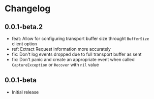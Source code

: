 # Changelog

## 0.0.1-beta.2

- feat: Allow for configuring transport buffer size throught `BufferSize` client option
- ref: Extract Request information more accurately
- fix: Don't log events dropped due to full transport buffer as sent
- fix: Don't panic and create an appropriate event when called `CaptureException` or `Recover` with `nil` value

## 0.0.1-beta

- Initial release
